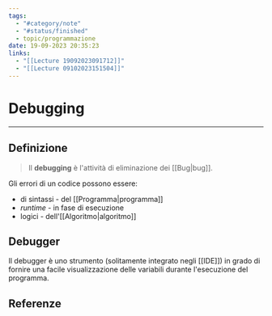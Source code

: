 ```yaml
---
tags:
  - "#category/note"
  - "#status/finished"
  - topic/programmazione
date: 19-09-2023 20:35:23
links:
  - "[[Lecture 19092023091712]]"
  - "[[Lecture 09102023151504]]"
---
```

# Debugging
---
## Definizione
> Il **debugging** è l'attività di eliminazione dei [[Bug|bug]].

Gli errori di un codice possono essere:
- di sintassi - del [[Programma|programma]]
- _runtime_ - in fase di esecuzione
- logici - dell'[[Algoritmo|algoritmo]]

## Debugger
Il debugger è uno strumento (solitamente integrato negli [[IDE]]) in grado di fornire una facile visualizzazione delle variabili durante l'esecuzione del programma.

## Referenze
